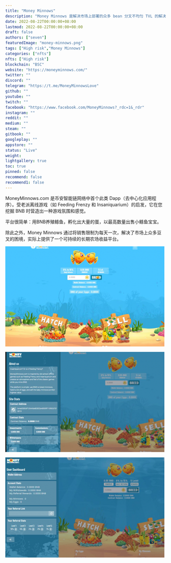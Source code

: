 ```yaml
---
title: "Money Minnows"
description: "Money Minnows 是解决市场上部署的众多 bean 分叉不均匀 TVL 的解决方案。该平台专为长期农业产量而设计。"
date: 2022-08-22T00:00:00+08:00
lastmod: 2022-08-22T00:00:00+08:00
draft: false
authors: ["seven"]
featuredImage: "money-minnows.png"
tags: ["High risk","Money Minnows"]
categories: ["nfts"]
nfts: ["High risk"]
blockchain: "BSC"
website: "https://moneyminnows.com/"
twitter: ""
discord: ""
telegram: "https://t.me/MoneyMinnowsLove"
github: ""
youtube: ""
twitch: ""
facebook: "https://www.facebook.com/MoneyMinnows?_rdc=1&_rdr"
instagram: ""
reddit: ""
medium: ""
steam: ""
gitbook: ""
googleplay: ""
appstore: ""
status: "Live"
weight: 
lightgallery: true
toc: true
pinned: false
recommend: false
recommend1: false
---
```

MoneyMinnows.com 是币安智能链网络中首个此类 Dapp（去中心化应用程序）。受老派离线游戏（如 Feeding Frenzy 和 Insaniquarium）的启发，它在您挖掘 BNB 时营造出一种游戏氛围和感觉。

平台很简单：用BNB养殖鲦鱼，孵化出大量的蛋，以最高数量出售小鲦鱼宝宝。

除此之外，Money Minnows 通过将销售限制为每天一次，解决了市场上众多豆叉的困境，实际上提供了一个可持续的长期农场收益平台。

![1](1661153171813.jpg)

![2](1661153189815.jpg)

![3](1661153207975.jpg)